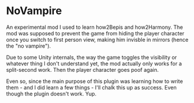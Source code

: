 NoVampire
===

An experimental mod I used to learn how2Bepis and how2Harmony. The mod was supposed to prevent the game from hiding the player character once you switch to first person view, making him invisble in mirrors (hence the "no vampire").

 Due to some Unity internals, the way the game toggles the visibility or whatever thing I don't understand yet, the mod actually only works for a split-second work. Then the player character goes poof again.

 Even so, since the main purpose of this plugin was learning how to write them - and I did learn a few things - I'll chalk this up as success. Even though the plugin doesn't work. Yup.